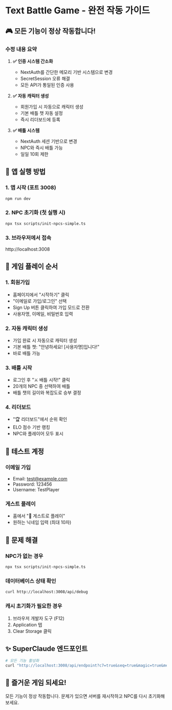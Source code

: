 # Text Battle Game - 완전 작동 가이드

## 🎮 모든 기능이 정상 작동합니다!

### 수정 내용 요약

1. **✅ 인증 시스템 간소화**
   - NextAuth를 간단한 메모리 기반 시스템으로 변경
   - SecretSession 오류 해결
   - 모든 API가 통일된 인증 사용

2. **✅ 자동 캐릭터 생성**
   - 회원가입 시 자동으로 캐릭터 생성
   - 기본 배틀 챗 자동 설정
   - 즉시 리더보드에 등록

3. **✅ 배틀 시스템**
   - NextAuth 세션 기반으로 변경
   - NPC와 즉시 배틀 가능
   - 일일 10회 제한

## 🚀 앱 실행 방법

### 1. 앱 시작 (포트 3008)
```bash
npm run dev
```

### 2. NPC 초기화 (첫 실행 시)
```bash
npx tsx scripts/init-npcs-simple.ts
```

### 3. 브라우저에서 접속
http://localhost:3008

## 🎯 게임 플레이 순서

### 1. 회원가입
- 홈페이지에서 "시작하기" 클릭
- "이메일로 가입/로그인" 선택
- Sign Up 버튼 클릭하여 가입 모드로 전환
- 사용자명, 이메일, 비밀번호 입력

### 2. 자동 캐릭터 생성
- 가입 완료 시 자동으로 캐릭터 생성
- 기본 배틀 챗: "안녕하세요! [사용자명]입니다!"
- 바로 배틀 가능

### 3. 배틀 시작
- 로그인 후 "⚔️ 배틀 시작!" 클릭
- 20개의 NPC 중 선택하여 배틀
- 배틀 챗의 길이와 복잡도로 승부 결정

### 4. 리더보드
- "🏆 리더보드"에서 순위 확인
- ELO 점수 기반 랭킹
- NPC와 플레이어 모두 표시

## 📝 테스트 계정

### 이메일 가입
- Email: test@example.com
- Password: 123456
- Username: TestPlayer

### 게스트 플레이
- 홈에서 "👤 게스트로 플레이"
- 원하는 닉네임 입력 (최대 10자)

## 🔧 문제 해결

### NPC가 없는 경우
```bash
npx tsx scripts/init-npcs-simple.ts
```

### 데이터베이스 상태 확인
```bash
curl http://localhost:3008/api/debug
```

### 캐시 초기화가 필요한 경우
1. 브라우저 개발자 도구 (F12)
2. Application 탭
3. Clear Storage 클릭

## ✨ SuperClaude 엔드포인트

```bash
# 모든 기능 활성화
curl "http://localhost:3008/api/endpoint?c7=true&seq=true&magic=true&memory=true&serena=true&persona=true"
```

## 🎉 즐거운 게임 되세요!

모든 기능이 정상 작동합니다. 문제가 있으면 서버를 재시작하고 NPC를 다시 초기화해보세요.